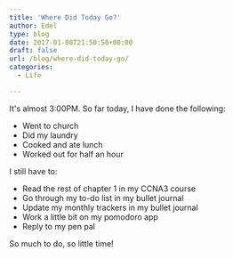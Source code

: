 ```yaml
---
title: 'Where Did Today Go?'
author: Edel
type: blog
date: 2017-01-08T21:50:58+00:00
draft: false
url: /blog/where-did-today-go/
categories:
  - Life

---
```

It's almost 3:00PM. So far today, I have done the following:

  * Went to church
  * Did my laundry
  * Cooked and ate lunch
  * Worked out for half an hour

I still have to:

  * Read the rest of chapter 1 in my CCNA3 course
  * Go through my to-do list in my bullet journal
  * Update my monthly trackers in my bullet journal
  * Work a little bit on my pomodoro app
  * Reply to my pen pal

So much to do, so little time!